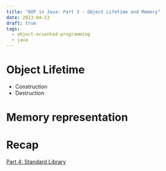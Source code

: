 ```yaml
---
title: "OOP in Java: Part 3 - Object Lifetime and Memory"
date: 2023-04-23
draft: true
tags:
  - object-oriented-programming
  - java
---
```


# Object Lifetime

- Construction
- Destruction

# Memory representation

# Recap

[Part 4: Standard Library](/blog/2023/04/oop-in-java-pt4-standard-lib/)
